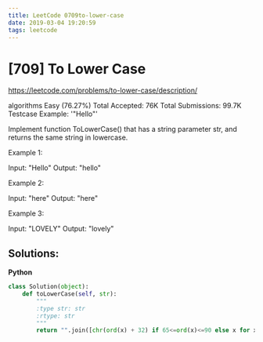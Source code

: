 ```yaml
---
title: LeetCode 0709to-lower-case
date: 2019-03-04 19:20:59
tags: leetcode
---
```


# [709] To Lower Case

 https://leetcode.com/problems/to-lower-case/description/

 algorithms
 Easy (76.27%)
 Total Accepted:    76K
 Total Submissions: 99.7K
 Testcase Example:  '"Hello"'

 Implement function ToLowerCase() that has a string parameter str, and returns
 the same string in lowercase.
 
 
 
 
 Example 1:
 
 
 Input: "Hello"
 Output: "hello"
 
 
 
 Example 2:
 
 
 Input: "here"
 Output: "here"
 
 
 
 Example 3:
 
 
 Input: "LOVELY"
 Output: "lovely"
 
 
 
 
 

## Solutions:
**Python**
```python
class Solution(object):
    def toLowerCase(self, str):
        """
        :type str: str
        :rtype: str
        """
        return "".join([chr(ord(x) + 32) if 65<=ord(x)<=90 else x for x in str])
```
